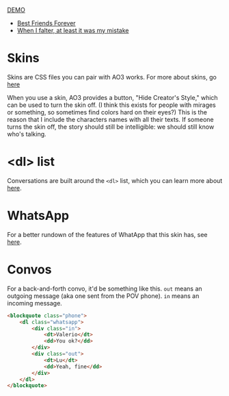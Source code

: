 [DEMO](https://codepen.io/Azdaema/pen/qBqRJaJ)
* [Best Friends Forever](https://archiveofourown.org/works/29088888)
* [When I falter, at least it was my mistake](https://archiveofourown.org/works/27730549)

# Skins
Skins are CSS files you can pair with AO3 works. For more about skins, go [here](https://archiveofourown.org/admin_posts/80)

When you use a skin, AO3 provides a button, "Hide Creator's Style," which can be used to turn the skin off. (I think this exists for people with mirages or something, so sometimes find colors hard on their eyes?) This is the reason that I include the characters names with all their texts. If someone turns the skin off, the story should still be intelligible: we should still know who's talking.

# \<dl\> list
Conversations are built around the `<dl>` list, which you can learn more about [here](https://developer.mozilla.org/en-US/docs/Web/HTML/Element/dl).

# WhatsApp
For a better rundown of the features of WhatApp that this skin has, see [here](https://github.com/Azdaema/AO3-Skin_Messaging/tree/master/WhatsApp).

# Convos
For a back-and-forth convo, it'd be something like this. `out` means an outgoing message (aka one sent from the POV phone). `in` means an incoming message.

```html
<blockquote class="phone">
	<dl class="whatsapp">
		<div class="in">
			<dt>Valerio</dt>
			<dd>You ok?</dd>
		</div>
		<div class="out">
			<dt>Lu</dt>
			<dd>Yeah, fine</dd>
		</div>
	</dl>
</blockquote>
```
